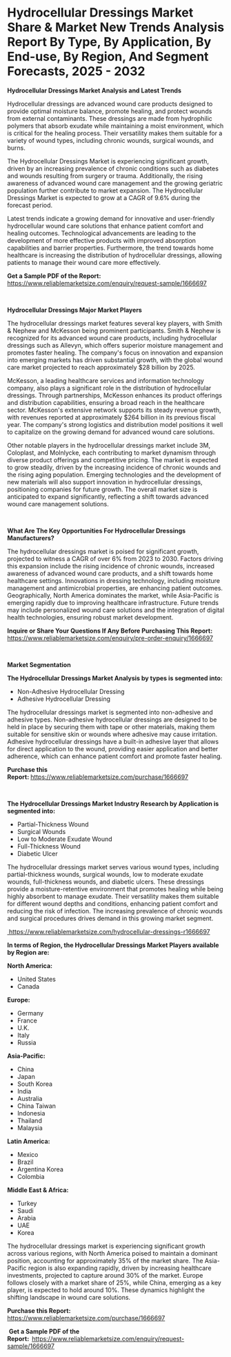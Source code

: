<p><h1>Hydrocellular Dressings Market Share & Market New Trends Analysis Report By Type, By Application, By End-use, By Region, And Segment Forecasts, 2025 - 2032</h1></p><p><strong>Hydrocellular Dressings Market Analysis and Latest Trends</strong></p>
<p><p>Hydrocellular dressings are advanced wound care products designed to provide optimal moisture balance, promote healing, and protect wounds from external contaminants. These dressings are made from hydrophilic polymers that absorb exudate while maintaining a moist environment, which is critical for the healing process. Their versatility makes them suitable for a variety of wound types, including chronic wounds, surgical wounds, and burns.</p><p>The Hydrocellular Dressings Market is experiencing significant growth, driven by an increasing prevalence of chronic conditions such as diabetes and wounds resulting from surgery or trauma. Additionally, the rising awareness of advanced wound care management and the growing geriatric population further contribute to market expansion. The Hydrocellular Dressings Market is expected to grow at a CAGR of 9.6% during the forecast period. </p><p>Latest trends indicate a growing demand for innovative and user-friendly hydrocellular wound care solutions that enhance patient comfort and healing outcomes. Technological advancements are leading to the development of more effective products with improved absorption capabilities and barrier properties. Furthermore, the trend towards home healthcare is increasing the distribution of hydrocellular dressings, allowing patients to manage their wound care more effectively.</p></p>
<p><strong>Get a Sample PDF of the Report:&nbsp;</strong> <a href="https://www.reliablemarketsize.com/enquiry/request-sample/1666697?utm_campaign=2637&utm_medium=2&utm_source=Github&utm_content=ia&utm_term=16042025&utm_id=hydrocellular-dressings">https://www.reliablemarketsize.com/enquiry/request-sample/1666697</a></p>
<p>&nbsp;</p>
<p><strong>Hydrocellular Dressings Major Market Players</strong></p>
<p><p>The hydrocellular dressings market features several key players, with Smith & Nephew and McKesson being prominent participants. Smith & Nephew is recognized for its advanced wound care products, including hydrocellular dressings such as Allevyn, which offers superior moisture management and promotes faster healing. The company's focus on innovation and expansion into emerging markets has driven substantial growth, with the global wound care market projected to reach approximately $28 billion by 2025.</p><p>McKesson, a leading healthcare services and information technology company, also plays a significant role in the distribution of hydrocellular dressings. Through partnerships, McKesson enhances its product offerings and distribution capabilities, ensuring a broad reach in the healthcare sector. McKesson's extensive network supports its steady revenue growth, with revenues reported at approximately $264 billion in its previous fiscal year. The company's strong logistics and distribution model positions it well to capitalize on the growing demand for advanced wound care solutions.</p><p>Other notable players in the hydrocellular dressings market include 3M, Coloplast, and Molnlycke, each contributing to market dynamism through diverse product offerings and competitive pricing. The market is expected to grow steadily, driven by the increasing incidence of chronic wounds and the rising aging population. Emerging technologies and the development of new materials will also support innovation in hydrocellular dressings, positioning companies for future growth. The overall market size is anticipated to expand significantly, reflecting a shift towards advanced wound care management solutions.</p></p>
<p>&nbsp;</p>
<p><strong>What Are The Key Opportunities For Hydrocellular Dressings Manufacturers?</strong></p>
<p><p>The hydrocellular dressings market is poised for significant growth, projected to witness a CAGR of over 6% from 2023 to 2030. Factors driving this expansion include the rising incidence of chronic wounds, increased awareness of advanced wound care products, and a shift towards home healthcare settings. Innovations in dressing technology, including moisture management and antimicrobial properties, are enhancing patient outcomes. Geographically, North America dominates the market, while Asia-Pacific is emerging rapidly due to improving healthcare infrastructure. Future trends may include personalized wound care solutions and the integration of digital health technologies, ensuring robust market development.</p></p>
<p><strong>Inquire or Share Your Questions If Any Before Purchasing This Report:</strong> <a href="https://www.reliablemarketsize.com/enquiry/pre-order-enquiry/1666697?utm_campaign=2637&utm_medium=2&utm_source=Github&utm_content=ia&utm_term=16042025&utm_id=hydrocellular-dressings">https://www.reliablemarketsize.com/enquiry/pre-order-enquiry/1666697</a></p>
<p>&nbsp;</p>
<p><strong>Market Segmentation</strong></p>
<p><strong>The Hydrocellular Dressings Market Analysis by types is segmented into:</strong></p>
<p><ul><li>Non-Adhesive Hydrocellular Dressing</li><li>Adhesive Hydrocellular Dressing</li></ul></p>
<p><p>The hydrocellular dressings market is segmented into non-adhesive and adhesive types. Non-adhesive hydrocellular dressings are designed to be held in place by securing them with tape or other materials, making them suitable for sensitive skin or wounds where adhesive may cause irritation. Adhesive hydrocellular dressings have a built-in adhesive layer that allows for direct application to the wound, providing easier application and better adherence, which can enhance patient comfort and promote faster healing.</p></p>
<p><strong>Purchase this Report:&nbsp;</strong><a href="https://www.reliablemarketsize.com/purchase/1666697?utm_campaign=2637&utm_medium=2&utm_source=Github&utm_content=ia&utm_term=16042025&utm_id=hydrocellular-dressings">https://www.reliablemarketsize.com/purchase/1666697</a></p>
<p>&nbsp;</p>
<p><strong>The Hydrocellular Dressings Market Industry Research by Application is segmented into:</strong></p>
<p><ul><li>Partial-Thickness Wound</li><li>Surgical Wounds</li><li>Low to Moderate Exudate Wound</li><li>Full-Thickness Wound</li><li>Diabetic Ulcer</li></ul></p>
<p><p>The hydrocellular dressings market serves various wound types, including partial-thickness wounds, surgical wounds, low to moderate exudate wounds, full-thickness wounds, and diabetic ulcers. These dressings provide a moisture-retentive environment that promotes healing while being highly absorbent to manage exudate. Their versatility makes them suitable for different wound depths and conditions, enhancing patient comfort and reducing the risk of infection. The increasing prevalence of chronic wounds and surgical procedures drives demand in this growing market segment.</p></p>
<p><a href="https://www.reliablemarketsize.com/hydrocellular-dressings-r1666697?utm_campaign=2637&utm_medium=2&utm_source=Github&utm_content=ia&utm_term=16042025&utm_id=hydrocellular-dressings">&nbsp;https://www.reliablemarketsize.com/hydrocellular-dressings-r1666697</a></p>
<p><strong>In terms of Region, the Hydrocellular Dressings Market Players available by Region are:</strong></p>
<p>
    <p> <strong> North America: </strong>
        <ul>
            <li>United States</li>
            <li>Canada</li>
        </ul>
        </p> 
    <p> <strong> Europe: </strong>
        <ul>
            <li>Germany</li>
            <li>France</li>
            <li>U.K.</li>
            <li>Italy</li>
            <li>Russia</li>
        </ul>
        </p> 
    <p> <strong> Asia-Pacific: </strong>
        <ul>
            <li>China</li>
            <li>Japan</li>
            <li>South Korea</li>
            <li>India</li>
            <li>Australia</li>
            <li>China Taiwan</li>
            <li>Indonesia</li>
            <li>Thailand</li>
            <li>Malaysia</li>
        </ul>
        </p> 
    <p> <strong> Latin America: </strong>
        <ul>
            <li>Mexico</li>
            <li>Brazil</li>
            <li>Argentina Korea</li>
            <li>Colombia</li>
        </ul>
        </p> 
    <p> <strong> Middle East & Africa: </strong>
        <ul>
            <li>Turkey</li>
            <li>Saudi</li>
            <li>Arabia</li>
            <li>UAE</li>
            <li>Korea</li>
        </ul>
    </p>
    </p>
<p><p>The hydrocellular dressings market is experiencing significant growth across various regions, with North America poised to maintain a dominant position, accounting for approximately 35% of the market share. The Asia-Pacific region is also expanding rapidly, driven by increasing healthcare investments, projected to capture around 30% of the market. Europe follows closely with a market share of 25%, while China, emerging as a key player, is expected to hold around 10%. These dynamics highlight the shifting landscape in wound care solutions.</p></p>
<p><strong>Purchase this Report: </strong><a href="https://www.reliablemarketsize.com/purchase/1666697?utm_campaign=2637&utm_medium=2&utm_source=Github&utm_content=ia&utm_term=16042025&utm_id=hydrocellular-dressings">https://www.reliablemarketsize.com/purchase/1666697</a></p>
<p>&nbsp;<strong>Get a Sample PDF of the Report:&nbsp;&nbsp;</strong><a href="https://www.reliablemarketsize.com/enquiry/request-sample/1666697?utm_campaign=2637&utm_medium=2&utm_source=Github&utm_content=ia&utm_term=16042025&utm_id=hydrocellular-dressings">https://www.reliablemarketsize.com/enquiry/request-sample/1666697</a></p>
<p><strong></strong></p>
<p><p></p><p></p><p></p></p>